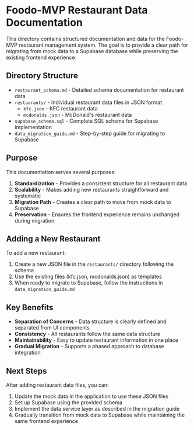 # Foodo-MVP Restaurant Data Documentation

This directory contains structured documentation and data for the Foodo-MVP restaurant management system. The goal is to provide a clear path for migrating from mock data to a Supabase database while preserving the existing frontend experience.

## Directory Structure

- `restaurant_schema.md` - Detailed schema documentation for restaurant data
- `restaurants/` - Individual restaurant data files in JSON format
  - `kfc.json` - KFC restaurant data
  - `mcdonalds.json` - McDonald's restaurant data
- `supabase_schema.sql` - Complete SQL schema for Supabase implementation
- `data_migration_guide.md` - Step-by-step guide for migrating to Supabase

## Purpose

This documentation serves several purposes:

1. **Standardization** - Provides a consistent structure for all restaurant data
2. **Scalability** - Makes adding new restaurants straightforward and systematic
3. **Migration Path** - Creates a clear path to move from mock data to Supabase
4. **Preservation** - Ensures the frontend experience remains unchanged during migration

## Adding a New Restaurant

To add a new restaurant:

1. Create a new JSON file in the `restaurants/` directory following the schema
2. Use the existing files (kfc.json, mcdonalds.json) as templates
3. When ready to migrate to Supabase, follow the instructions in `data_migration_guide.md`

## Key Benefits

- **Separation of Concerns** - Data structure is clearly defined and separated from UI components
- **Consistency** - All restaurants follow the same data structure
- **Maintainability** - Easy to update restaurant information in one place
- **Gradual Migration** - Supports a phased approach to database integration

## Next Steps

After adding restaurant data files, you can:

1. Update the mock data in the application to use these JSON files
2. Set up Supabase using the provided schema
3. Implement the data service layer as described in the migration guide
4. Gradually transition from mock data to Supabase while maintaining the same frontend experience
